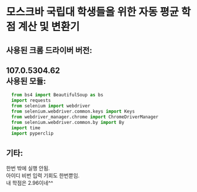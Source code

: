 모스크바 국립대 학생들을 위한 자동 평균 학점 계산 및 변환기  
==========================================================
사용된 크롬 드라이버 버전:
-------------------------
107.0.5304.62  
사용된 모듈:  
-----------
```python
  from bs4 import BeautifulSoup as bs
  import requests
  from selenium import webdriver
  from selenium.webdriver.common.keys import Keys
  from webdriver_manager.chrome import ChromeDriverManager
  from selenium.webdriver.common.by import By
  import time
  import pyperclip
```
기타:  
----
한번 밖에 실행 안됨.  
아이디 비번 입력 기회도 한번뿐임.  
내 학점은 2.96이네^^
